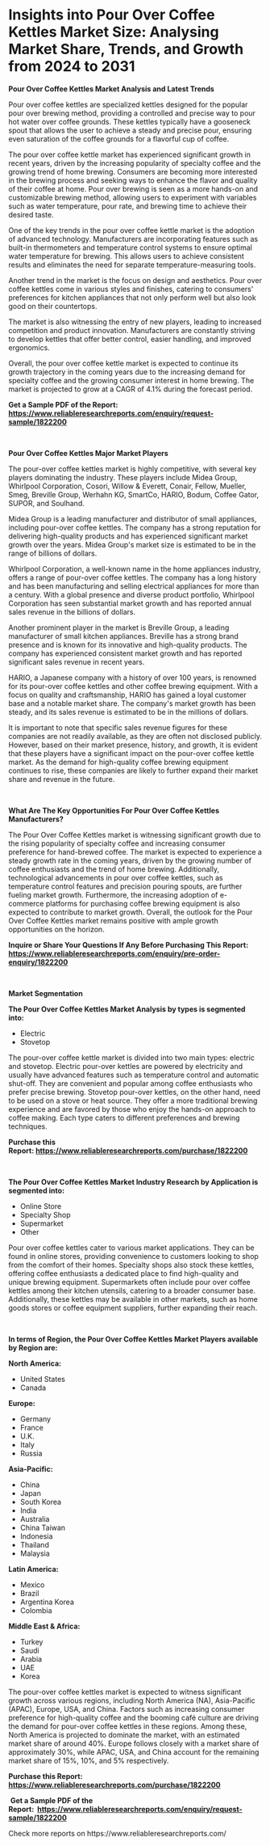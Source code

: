 <p><h1>Insights into Pour Over Coffee Kettles Market Size: Analysing Market Share, Trends, and Growth from 2024 to 2031</h1></p><p><strong>Pour Over Coffee Kettles Market Analysis and Latest Trends</strong></p>
<p><p>Pour over coffee kettles are specialized kettles designed for the popular pour over brewing method, providing a controlled and precise way to pour hot water over coffee grounds. These kettles typically have a gooseneck spout that allows the user to achieve a steady and precise pour, ensuring even saturation of the coffee grounds for a flavorful cup of coffee.</p><p>The pour over coffee kettle market has experienced significant growth in recent years, driven by the increasing popularity of specialty coffee and the growing trend of home brewing. Consumers are becoming more interested in the brewing process and seeking ways to enhance the flavor and quality of their coffee at home. Pour over brewing is seen as a more hands-on and customizable brewing method, allowing users to experiment with variables such as water temperature, pour rate, and brewing time to achieve their desired taste.</p><p>One of the key trends in the pour over coffee kettle market is the adoption of advanced technology. Manufacturers are incorporating features such as built-in thermometers and temperature control systems to ensure optimal water temperature for brewing. This allows users to achieve consistent results and eliminates the need for separate temperature-measuring tools.</p><p>Another trend in the market is the focus on design and aesthetics. Pour over coffee kettles come in various styles and finishes, catering to consumers' preferences for kitchen appliances that not only perform well but also look good on their countertops.</p><p>The market is also witnessing the entry of new players, leading to increased competition and product innovation. Manufacturers are constantly striving to develop kettles that offer better control, easier handling, and improved ergonomics.</p><p>Overall, the pour over coffee kettle market is expected to continue its growth trajectory in the coming years due to the increasing demand for specialty coffee and the growing consumer interest in home brewing. The market is projected to grow at a CAGR of 4.1% during the forecast period.</p></p>
<p><strong>Get a Sample PDF of the Report:&nbsp; <a href="https://www.reliableresearchreports.com/enquiry/request-sample/1822200">https://www.reliableresearchreports.com/enquiry/request-sample/1822200</a></strong></p>
<p>&nbsp;</p>
<p><strong>Pour Over Coffee Kettles Major Market Players</strong></p>
<p><p>The pour-over coffee kettles market is highly competitive, with several key players dominating the industry. These players include Midea Group, Whirlpool Corporation, Cosori, Willow & Everett, Conair, Fellow, Mueller, Smeg, Breville Group, Werhahn KG, SmartCo, HARIO, Bodum, Coffee Gator, SUPOR, and Soulhand. </p><p>Midea Group is a leading manufacturer and distributor of small appliances, including pour-over coffee kettles. The company has a strong reputation for delivering high-quality products and has experienced significant market growth over the years. Midea Group's market size is estimated to be in the range of billions of dollars.</p><p>Whirlpool Corporation, a well-known name in the home appliances industry, offers a range of pour-over coffee kettles. The company has a long history and has been manufacturing and selling electrical appliances for more than a century. With a global presence and diverse product portfolio, Whirlpool Corporation has seen substantial market growth and has reported annual sales revenue in the billions of dollars.</p><p>Another prominent player in the market is Breville Group, a leading manufacturer of small kitchen appliances. Breville has a strong brand presence and is known for its innovative and high-quality products. The company has experienced consistent market growth and has reported significant sales revenue in recent years.</p><p>HARIO, a Japanese company with a history of over 100 years, is renowned for its pour-over coffee kettles and other coffee brewing equipment. With a focus on quality and craftsmanship, HARIO has gained a loyal customer base and a notable market share. The company's market growth has been steady, and its sales revenue is estimated to be in the millions of dollars.</p><p>It is important to note that specific sales revenue figures for these companies are not readily available, as they are often not disclosed publicly. However, based on their market presence, history, and growth, it is evident that these players have a significant impact on the pour-over coffee kettle market. As the demand for high-quality coffee brewing equipment continues to rise, these companies are likely to further expand their market share and revenue in the future.</p></p>
<p>&nbsp;</p>
<p><strong>What Are The Key Opportunities For Pour Over Coffee Kettles Manufacturers?</strong></p>
<p><p>The Pour Over Coffee Kettles market is witnessing significant growth due to the rising popularity of specialty coffee and increasing consumer preference for hand-brewed coffee. The market is expected to experience a steady growth rate in the coming years, driven by the growing number of coffee enthusiasts and the trend of home brewing. Additionally, technological advancements in pour over coffee kettles, such as temperature control features and precision pouring spouts, are further fueling market growth. Furthermore, the increasing adoption of e-commerce platforms for purchasing coffee brewing equipment is also expected to contribute to market growth. Overall, the outlook for the Pour Over Coffee Kettles market remains positive with ample growth opportunities on the horizon.</p></p>
<p><strong>Inquire or Share Your Questions If Any Before Purchasing This Report: <a href="https://www.reliableresearchreports.com/enquiry/pre-order-enquiry/1822200">https://www.reliableresearchreports.com/enquiry/pre-order-enquiry/1822200</a></strong></p>
<p>&nbsp;</p>
<p><strong>Market Segmentation</strong></p>
<p><strong>The Pour Over Coffee Kettles Market Analysis by types is segmented into:</strong></p>
<p><ul><li>Electric</li><li>Stovetop</li></ul></p>
<p><p>The pour-over coffee kettle market is divided into two main types: electric and stovetop. Electric pour-over kettles are powered by electricity and usually have advanced features such as temperature control and automatic shut-off. They are convenient and popular among coffee enthusiasts who prefer precise brewing. Stovetop pour-over kettles, on the other hand, need to be used on a stove or heat source. They offer a more traditional brewing experience and are favored by those who enjoy the hands-on approach to coffee making. Each type caters to different preferences and brewing techniques.</p></p>
<p><strong>Purchase this Report:&nbsp;<a href="https://www.reliableresearchreports.com/purchase/1822200">https://www.reliableresearchreports.com/purchase/1822200</a></strong></p>
<p>&nbsp;</p>
<p><strong>The Pour Over Coffee Kettles Market Industry Research by Application is segmented into:</strong></p>
<p><ul><li>Online Store</li><li>Specialty Shop</li><li>Supermarket</li><li>Other</li></ul></p>
<p><p>Pour over coffee kettles cater to various market applications. They can be found in online stores, providing convenience to customers looking to shop from the comfort of their homes. Specialty shops also stock these kettles, offering coffee enthusiasts a dedicated place to find high-quality and unique brewing equipment. Supermarkets often include pour over coffee kettles among their kitchen utensils, catering to a broader consumer base. Additionally, these kettles may be available in other markets, such as home goods stores or coffee equipment suppliers, further expanding their reach.</p></p>
<p>&nbsp;</p>
<p><strong>In terms of Region, the Pour Over Coffee Kettles Market Players available by Region are:</strong></p>
<p>
    <p> <strong> North America: </strong>
        <ul>
            <li>United States</li>
            <li>Canada</li>
        </ul>
        </p> 
    <p> <strong> Europe: </strong>
        <ul>
            <li>Germany</li>
            <li>France</li>
            <li>U.K.</li>
            <li>Italy</li>
            <li>Russia</li>
        </ul>
        </p> 
    <p> <strong> Asia-Pacific: </strong>
        <ul>
            <li>China</li>
            <li>Japan</li>
            <li>South Korea</li>
            <li>India</li>
            <li>Australia</li>
            <li>China Taiwan</li>
            <li>Indonesia</li>
            <li>Thailand</li>
            <li>Malaysia</li>
        </ul>
        </p> 
    <p> <strong> Latin America: </strong>
        <ul>
            <li>Mexico</li>
            <li>Brazil</li>
            <li>Argentina Korea</li>
            <li>Colombia</li>
        </ul>
        </p> 
    <p> <strong> Middle East & Africa: </strong>
        <ul>
            <li>Turkey</li>
            <li>Saudi</li>
            <li>Arabia</li>
            <li>UAE</li>
            <li>Korea</li>
        </ul>
    </p>
    </p>
<p><p>The pour-over coffee kettles market is expected to witness significant growth across various regions, including North America (NA), Asia-Pacific (APAC), Europe, USA, and China. Factors such as increasing consumer preference for high-quality coffee and the booming café culture are driving the demand for pour-over coffee kettles in these regions. Among these, North America is projected to dominate the market, with an estimated market share of around 40%. Europe follows closely with a market share of approximately 30%, while APAC, USA, and China account for the remaining market share of 15%, 10%, and 5% respectively.</p></p>
<p><strong>Purchase this Report: <a href="https://www.reliableresearchreports.com/purchase/1822200">https://www.reliableresearchreports.com/purchase/1822200</a></strong></p>
<p>&nbsp;<strong>Get a Sample PDF of the Report:&nbsp;&nbsp;<a href="https://www.reliableresearchreports.com/enquiry/request-sample/1822200">https://www.reliableresearchreports.com/enquiry/request-sample/1822200</a></strong></p>
<p><strong></strong></p>
<p>Check more reports on https://www.reliableresearchreports.com/</p>